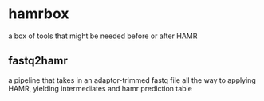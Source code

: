 # hamrbox
a box of tools that might be needed before or after HAMR

## fastq2hamr
a pipeline that takes in an adaptor-trimmed fastq file all the way to applying HAMR, yielding intermediates and hamr prediction table
